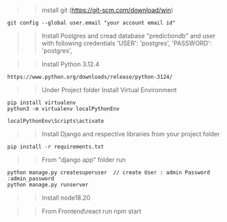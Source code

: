 ﻿>> install git  (https://git-scm.com/download/win)

	git config --global user.email "your account email id"


>> Install Postgres and cread database "predictiondb" and user  with following credentials
        'USER': 'postgres',
        'PASSWORD': 'postgres',
		
>> Install Python 3.12.4

	https://www.python.org/downloads/release/python-3124/

>> Under Project folder  Install Virtual Environment

	pip install virtualenv
	python3 -m virtualenv localPythonEnv
	
	localPythonEnv\Scripts\activate


>> Install Django and respective libraries from your project folder

	pip install -r requirements.txt 

>> From "django app" folder run

	python manage.py createsuperuser  // create User : admin Password :admin_password
	python manage.py runserver

		
>> Install node18.20


>> From Frontend\react run
npm start


